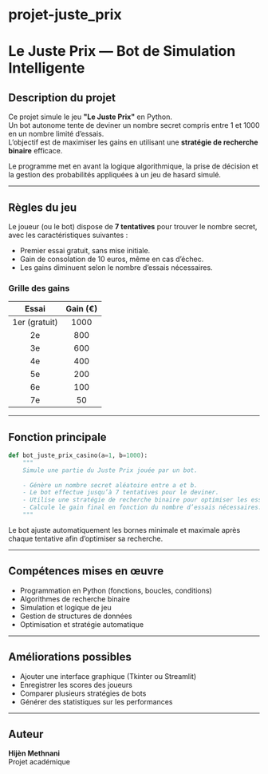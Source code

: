# projet-juste_prix
# Le Juste Prix — Bot de Simulation Intelligente

## Description du projet
Ce projet simule le jeu **"Le Juste Prix"** en Python.  
Un bot autonome tente de deviner un nombre secret compris entre 1 et 1000 en un nombre limité d’essais.  
L’objectif est de maximiser les gains en utilisant une **stratégie de recherche binaire** efficace.

Le programme met en avant la logique algorithmique, la prise de décision et la gestion des probabilités appliquées à un jeu de hasard simulé.

---

## Règles du jeu
Le joueur (ou le bot) dispose de **7 tentatives** pour trouver le nombre secret, avec les caractéristiques suivantes :

- Premier essai gratuit, sans mise initiale.  
- Gain de consolation de 10 euros, même en cas d’échec.  
- Les gains diminuent selon le nombre d’essais nécessaires.

### Grille des gains

| Essai | Gain (€) |
|:------:|:---------:|
| 1er (gratuit) | 1000 |
| 2e | 800 |
| 3e | 600 |
| 4e | 400 |
| 5e | 200 |
| 6e | 100 |
| 7e | 50 |

---

## Fonction principale

```python
def bot_juste_prix_casino(a=1, b=1000):
    """
    Simule une partie du Juste Prix jouée par un bot.
    
    - Génère un nombre secret aléatoire entre a et b.
    - Le bot effectue jusqu’à 7 tentatives pour le deviner.
    - Utilise une stratégie de recherche binaire pour optimiser les essais.
    - Calcule le gain final en fonction du nombre d’essais nécessaires.
    """
```

Le bot ajuste automatiquement les bornes minimale et maximale après chaque tentative afin d’optimiser sa recherche.

---

## Compétences mises en œuvre
- Programmation en Python (fonctions, boucles, conditions)
- Algorithmes de recherche binaire
- Simulation et logique de jeu
- Gestion de structures de données
- Optimisation et stratégie automatique

---

## Améliorations possibles
- Ajouter une interface graphique (Tkinter ou Streamlit)
- Enregistrer les scores des joueurs
- Comparer plusieurs stratégies de bots
- Générer des statistiques sur les performances

---

## Auteur
**Hijèn Methnani**  
Projet académique 

